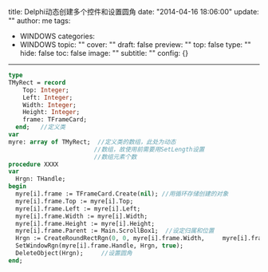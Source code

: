 title: Delphi动态创建多个控件和设置圆角
date: "2014-04-16 18:06:00"
update: ""
author: me
tags:
- WINDOWS
categories:
- WINDOWS
topic: ""
cover: ""
draft: false
preview: ""
top: false
type: ""
hide: false
toc: false
image: ""
subtitle: ""
config: {}


---



```pascal
type
TMyRect = record
    Top: Integer;
    Left: Integer;
    Width: Integer;
    Height: Integer;
    frame: TFrameCard;
  end;   //定义类
var
myre: array of TMyRect;  //定义类的数组，此处为动态
                        //数组，故使用前需要用SetLength设置
                        //数组元素个数
procedure XXXX
var
  Hrgn: THandle;
begin
  myre[i].frame := TFrameCard.Create(nil); //用循环存储创建的对象
  myre[i].frame.Top := myre[i].Top;
  myre[i].frame.Left := myre[i].Left;
  myre[i].frame.Width := myre[i].Width;
  myre[i].frame.Height := myre[i].Height;
  myre[i].frame.Parent := Main.ScrollBox1;  //设定归属和位置
  Hrgn := CreateRoundRectRgn(0, 0, myre[i].frame.Width,     myre[i].frame.height,20, 20);
  SetWindowRgn(myre[i].frame.Handle, Hrgn, true);
  DeleteObject(Hrgn);     //设置圆角
end;
```
